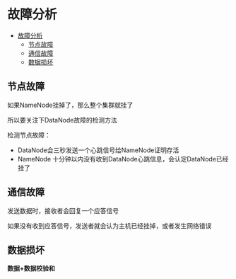 # 故障分析

<!-- TOC -->

- [故障分析](#故障分析)
    - [节点故障](#节点故障)
    - [通信故障](#通信故障)
    - [数据损坏](#数据损坏)

<!-- /TOC -->

## 节点故障

如果NameNode挂掉了，那么整个集群就挂了

所以要关注下DataNode故障的检测方法

检测节点故障：

* DataNode会三秒发送一个心跳信号给NameNode证明存活
* NameNode 十分钟以内没有收到DataNode心跳信息，会认定DataNode已经挂了




## 通信故障
发送数据时，接收者会回复一个应答信号

如果没有收到应答信号，发送者就会认为主机已经挂掉，或者发生网络错误


## 数据损坏

**数据+数据校验和**